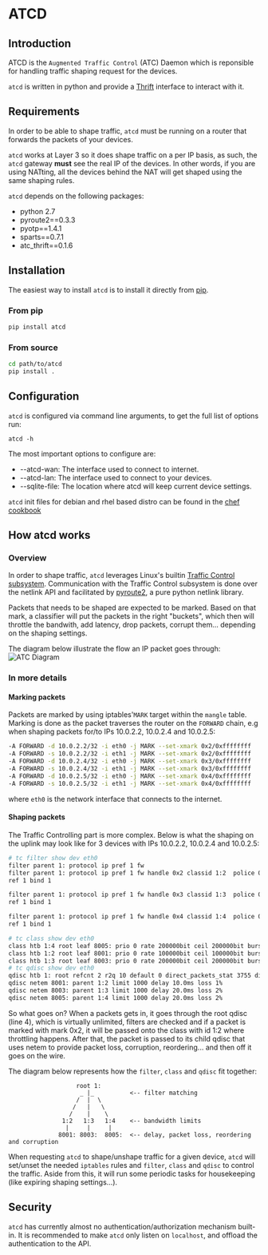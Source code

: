 # ATCD

## Introduction

ATCD is the `Augmented Traffic Control` (ATC) Daemon which is reponsible for
handling traffic shaping request for the devices.

`atcd` is written in python and provide a [Thrift](https://thrift.apache.org/) interface to interact with it.

## Requirements

In order to be able to shape traffic, `atcd` must be running on a router that forwards the packets of your devices.

`atcd` works at Layer 3 so it does shape traffic on a per IP basis, as such, the
`atcd` gateway **must** see the real IP of the devices. In other words, if you are using
NATting, all the devices behind the NAT will get shaped using the same shaping rules.

`atcd` depends on the following packages:

* python 2.7
* pyroute2==0.3.3
* pyotp==1.4.1
* sparts==0.7.1
* atc_thrift==0.1.6

## Installation

The easiest way to install `atcd` is to install it directly from [pip](https://pypi.python.org/pypi).

### From pip

``` bash
pip install atcd
```

### From source

``` bash
cd path/to/atcd
pip install .
```

## Configuration

`atcd` is configured via command line arguments, to get the full list of options
run:

```
atcd -h
```

The most important options to configure are:

* --atcd-wan: The interface used to connect to internet.
* --atcd-lan: The interface used to connect to your devices.
* --sqlite-file: The location where atcd will keep current device settings.

`atcd` init files for debian and rhel based distro can be found in the [chef cookbook](../../chef/atc/files/default/init.d/)

## How atcd works

### Overview

In order to shape traffic, `atcd` leverages Linux's builtin [Traffic Control subsystem][tchowto]. Communication with the Traffic Control subsystem is done over the netlink API and facilitated by [pyroute2][pyroute2], a pure python netlink library.

Packets that needs to be shaped are expected to be marked. Based on that mark, a classifier will put the packets in the right "buckets", which then will throttle the bandwith, add latency, drop packets, corrupt them... depending on the shaping settings.

The diagram below illustrate the flow an IP packet goes through:
![ATC Diagram][atc_diagram]

### In more details

#### Marking packets

Packets are marked by using iptables'`MARK` target within the `mangle` table. Marking is done as the packet traverses the router on the `FORWARD` chain, e.g when shaping packets for/to IPs 10.0.2.2, 10.0.2.4 and 10.0.2.5:

```bash
-A FORWARD -d 10.0.2.2/32 -i eth0 -j MARK --set-xmark 0x2/0xffffffff
-A FORWARD -s 10.0.2.2/32 -i eth1 -j MARK --set-xmark 0x2/0xffffffff
-A FORWARD -d 10.0.2.4/32 -i eth0 -j MARK --set-xmark 0x3/0xffffffff
-A FORWARD -s 10.0.2.4/32 -i eth1 -j MARK --set-xmark 0x3/0xffffffff
-A FORWARD -d 10.0.2.5/32 -i eth0 -j MARK --set-xmark 0x4/0xffffffff
-A FORWARD -s 10.0.2.5/32 -i eth1 -j MARK --set-xmark 0x4/0xffffffff
```
where `eth0` is the network interface that connects to the internet.

#### Shaping packets

The Traffic Controlling part is more complex. Below is what the shaping on the uplink may look like for 3 devices with IPs 10.0.2.2, 10.0.2.4 and 10.0.2.5:
```bash
# tc filter show dev eth0
filter parent 1: protocol ip pref 1 fw
filter parent 1: protocol ip pref 1 fw handle 0x2 classid 1:2  police 0x1 rate 100000bit burst 12000b mtu 2Kb action drop overhead 0b
ref 1 bind 1

filter parent 1: protocol ip pref 1 fw handle 0x3 classid 1:3  police 0x3 rate 200000bit burst 12000b mtu 2Kb action drop overhead 0b
ref 1 bind 1

filter parent 1: protocol ip pref 1 fw handle 0x4 classid 1:4  police 0x5 rate 200000bit burst 12000b mtu 2Kb action drop overhead 0b
ref 1 bind 1

# tc class show dev eth0
class htb 1:4 root leaf 8005: prio 0 rate 200000bit ceil 200000bit burst 1600b cburst 1600b
class htb 1:2 root leaf 8001: prio 0 rate 100000bit ceil 100000bit burst 1600b cburst 1600b
class htb 1:3 root leaf 8003: prio 0 rate 200000bit ceil 200000bit burst 1600b cburst 1600b
# tc qdisc show dev eth0
qdisc htb 1: root refcnt 2 r2q 10 default 0 direct_packets_stat 3755 direct_qlen 1000
qdisc netem 8001: parent 1:2 limit 1000 delay 10.0ms loss 1%
qdisc netem 8003: parent 1:3 limit 1000 delay 20.0ms loss 2%
qdisc netem 8005: parent 1:4 limit 1000 delay 20.0ms loss 2%
```

So what goes on? When a packets gets in, it goes through the root qdisc (line 4), which is virtually unlimited, filters are checked and if a packet is marked with mark 0x2, it will be passed onto the class with id 1:2 where throttling happens. After that, the packet is passed to its child qdisc that uses netem to provide packet loss, corruption, reordering... and then off it goes on the wire.

The diagram below represents how the `filter`, `class` and `qdisc` fit together:

```
                   root 1:
                    _ |_          <-- filter matching
                   /  |  \
                  /   |   \
                 /    |    \
               1:2   1:3   1:4    <-- bandwidth limits
                |     |     |
              8001: 8003:  8005:  <-- delay, packet loss, reordering and corruption
```

When requesting `atcd` to shape/unshape traffic for a given device, `atcd` will set/unset the needed `iptables` rules and `filter`, `class` and `qdisc` to control the traffic. Aside from this, it will run some periodic tasks for housekeeping (like expiring shaping settings...).

## Security

`atcd` has currently almost no authentication/authorization mechanism built-in. It is recommended to make `atcd` only listen on `localhost`, and offload the authentication to the API.

[tchowto]: http://www.tldp.org/HOWTO/Traffic-Control-HOWTO/
[pyroute2]: https://github.com/svinota/pyroute2
[atc_diagram]: https://facebook.github.io/augmented-traffic-control/images/atc_diagram.png

